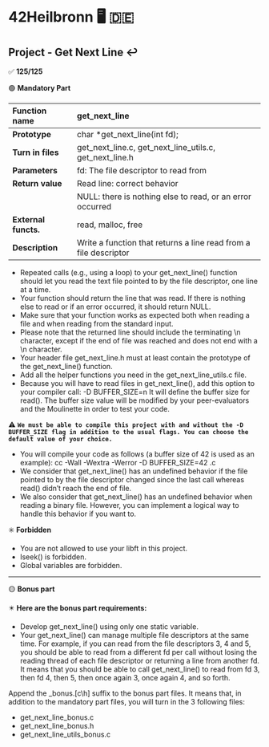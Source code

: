 # 42Heilbronn :desktop_computer: :de:

## Project - Get Next Line :leftwards_arrow_with_hook:

:white_check_mark: **125/125**

:green_circle: **Mandatory Part**

**Function name**| get_next_line
|:---|:---|
**Prototype**| char *get_next_line(int fd);
**Turn in files**| get_next_line.c, get_next_line_utils.c, get_next_line.h
**Parameters**| fd: The file descriptor to read from
**Return value**| Read line: correct behavior 
| | NULL: there is nothing else to read, or an error occurred
**External functs.**| read, malloc, free
**Description**| Write a function that returns a line read from a file descriptor

- Repeated calls (e.g., using a loop) to your get_next_line() function should let
you read the text file pointed to by the file descriptor, one line at a time.
- Your function should return the line that was read.
If there is nothing else to read or if an error occurred, it should return NULL.
- Make sure that your function works as expected both when reading a file and when
reading from the standard input.
- Please note that the returned line should include the terminating \n character,
except if the end of file was reached and does not end with a \n character.
- Your header file get_next_line.h must at least contain the prototype of the
get_next_line() function.
- Add all the helper functions you need in the get_next_line_utils.c file.
- Because you will have to read files in get_next_line(), add this option to your
compiler call: -D BUFFER_SIZE=n
It will define the buffer size for read().
The buffer size value will be modified by your peer-evaluators and the Moulinette
in order to test your code.

:warning: **`We must be able to compile this project with and without the -D
BUFFER_SIZE flag in addition to the usual flags. You can choose the
default value of your choice.`**

- You will compile your code as follows (a buffer size of 42 is used as an example):
cc -Wall -Wextra -Werror -D BUFFER_SIZE=42 <files>.c
- We consider that get_next_line() has an undefined behavior if the file pointed to
by the file descriptor changed since the last call whereas read() didn’t reach the
end of file.
- We also consider that get_next_line() has an undefined behavior when reading
a binary file. However, you can implement a logical way to handle this behavior if
you want to.

:eight_spoked_asterisk: **Forbidden**
- You are not allowed to use your libft in this project.
- lseek() is forbidden.
- Global variables are forbidden.

---------------------------------

:yellow_circle: **Bonus part**

:eight_pointed_black_star: **Here are the bonus part requirements:**
- Develop get_next_line() using only one static variable.
- Your get_next_line() can manage multiple file descriptors at the same time.
For example, if you can read from the file descriptors 3, 4 and 5, you should be
able to read from a different fd per call without losing the reading thread of each
file descriptor or returning a line from another fd.
It means that you should be able to call get_next_line() to read from fd 3, then
fd 4, then 5, then once again 3, once again 4, and so forth.

Append the _bonus.[c\h] suffix to the bonus part files.
It means that, in addition to the mandatory part files, you will turn in the 3 following
files:
- get_next_line_bonus.c
- get_next_line_bonus.h
- get_next_line_utils_bonus.c
